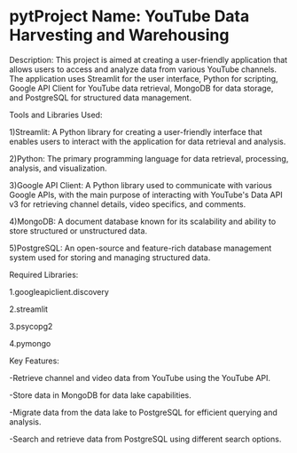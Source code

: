 # pytProject Name: YouTube Data Harvesting and Warehousing

Description: This project is aimed at creating a user-friendly application that allows users to access and analyze data from various YouTube channels. The application uses Streamlit for the user interface, Python for scripting, Google API Client for YouTube data retrieval, MongoDB for data storage, and PostgreSQL for structured data management.

Tools and Libraries Used:

1)Streamlit: A Python library for creating a user-friendly interface that enables users to interact with the application for data retrieval and analysis.

2)Python: The primary programming language for data retrieval, processing, analysis, and visualization.

3)Google API Client: A Python library used to communicate with various Google APIs, with the main purpose of interacting with YouTube's Data API v3 for retrieving channel details, video specifics, and comments.

4)MongoDB: A document database known for its scalability and ability to store structured or unstructured data.

5)PostgreSQL: An open-source and feature-rich database management system used for storing and managing structured data.

Required Libraries:

1.googleapiclient.discovery

2.streamlit

3.psycopg2

4.pymongo

Key Features:

-Retrieve channel and video data from YouTube using the YouTube API.

-Store data in MongoDB for data lake capabilities.

-Migrate data from the data lake to PostgreSQL for efficient querying and analysis.

-Search and retrieve data from PostgreSQL using different search options.

